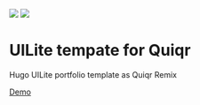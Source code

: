 <a href="https://github.com/quiqr/quiqr-community-templates"><img src="https://quiqr.org/quir-community-templates-badge.svg" /></a>
<a href="https://quiqr.org/?repo=https://github.com/mipmip/quiqr-uilite-template"><img src="https://quiqr.org/button.svg" /></a>

# UILite tempate for Quiqr

Hugo UILite portfolio template as Quiqr Remix

[Demo](https://mipmip.github.io/quiqr-uilite-template/)



